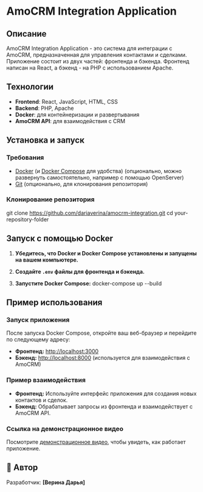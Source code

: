 # AmoCRM Integration Application

## Описание

AmoCRM Integration Application - это система для интеграции с AmoCRM, предназначенная для управления контактами и сделками. Приложение состоит из двух частей: фронтенда и бэкенда. Фронтенд написан на React, а бэкенд - на PHP с использованием Apache.

## Технологии

- **Frontend**: React, JavaScript, HTML, CSS
- **Backend**: PHP, Apache
- **Docker**: для контейнеризации и развертывания
- **AmoCRM API**: для взаимодействия с CRM

## Установка и запуск

### Требования

- [Docker](https://www.docker.com/products/docker-desktop) (и [Docker Compose](https://docs.docker.com/compose/install/) для удобства) (опционально, можно развернуть самостоятельно, например с помощью OpenServer)
- [Git](https://git-scm.com/) (опционально, для клонирования репозитория)

### Клонирование репозитория

git clone https://github.com/dariaverina/amocrm-integration.git
cd your-repository-folder

## Запуск с помощью Docker

1. **Убедитесь, что Docker и Docker Compose установлены и запущены на вашем компьютере.**

2. **Создайте `.env` файлы для фронтенда и бэкенда.**

3. **Запустите Docker Compose:**
   docker-compose up --build

## Пример использования

### Запуск приложения

После запуска Docker Compose, откройте ваш веб-браузер и перейдите по следующему адресу:

- **Фронтенд:** [http://localhost:3000](http://localhost:3000)
- **Бэкенд:** [http://localhost:8000](http://localhost:8000) (используется для взаимодействия с AmoCRM)

### Пример взаимодействия

- **Фронтенд:** Используйте интерфейс приложения для создания новых контактов и сделок.
- **Бэкенд:** Обрабатывает запросы из фронтенда и взаимодействует с AmoCRM API.

### Ссылка на демонстрационное видео

Посмотрите [демонстрационное видео](https://youtu.be/Sk3NvNvP35Y), чтобы увидеть, как работает приложение.

## 👤 Автор

Разработчик: **[Верина Дарья]**